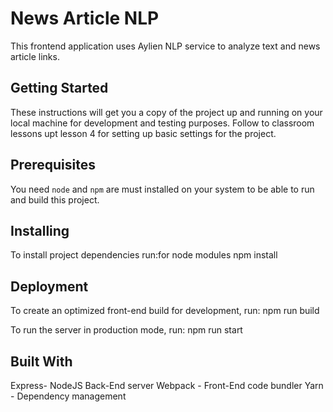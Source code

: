 # News Article NLP

This frontend application uses Aylien NLP service to analyze text and news article links.

## Getting Started

These instructions will get you a copy of the project up and running on your local machine for development and testing
purposes. Follow to classroom lessons upt lesson 4 for setting up basic settings for the project.

## Prerequisites

You need `node` and `npm` are must installed on your system to be able to run and build this project.

## Installing

To install project dependencies run:for node modules
npm install

## Deployment

To create an optimized front-end build for development, run:
npm run build


To run the server in production mode, run:
npm run start


## Built With

Express- NodeJS Back-End server
Webpack - Front-End code bundler
Yarn - Dependency management

